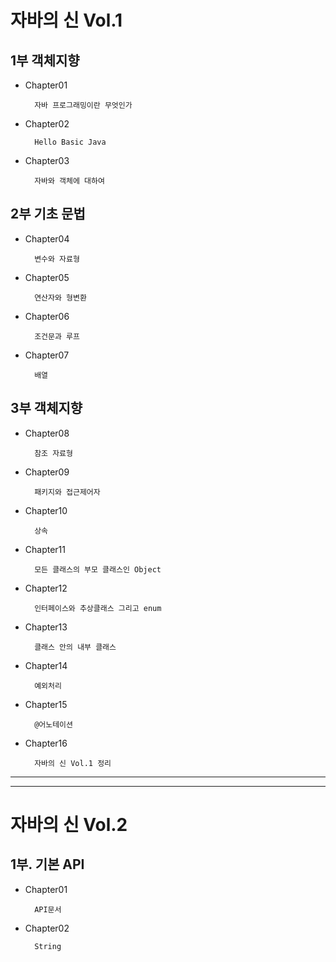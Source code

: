 # 자바의 신 Vol.1

## 1부 객체지향 

+ Chapter01

        자바 프로그래밍이란 무엇인가
+ Chapter02

        Hello Basic Java
+ Chapter03

        자바와 객체에 대하여
## 2부 기초 문법

+ Chapter04

        변수와 자료형
+ Chapter05 

        연산자와 형변환
+ Chapter06 

        조건문과 루프
+ Chapter07 

        배열
## 3부 객체지향

+ Chapter08 

        참조 자료형
+ Chapter09 

        패키지와 접근제어자
+ Chapter10 

        상속
+ Chapter11

        모든 클래스의 부모 클래스인 Object
+ Chapter12

        인터페이스와 추상클래스 그리고 enum
+ Chapter13

        클래스 안의 내부 클래스
+ Chapter14

        예외처리
+ Chapter15

        @어노테이션
+ Chapter16

        자바의 신 Vol.1 정리
----
----
# 자바의 신 Vol.2

## 1부. 기본 API

+ Chapter01

        API문서
+ Chapter02

        String